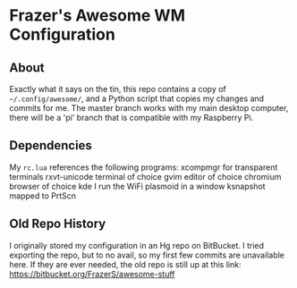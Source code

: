 # Frazer's Awesome WM Configuration

## About
Exactly what it says on the tin, this repo contains a copy of `~/.config/awesome/`, and a Python script that copies my changes and commits for me. The master branch works with my main desktop computer, there will be a 'pi' branch that is compatible with my Raspberry Pi.

## Dependencies
My `rc.lua` references the following programs:
  xcompmgr      for transparent terminals
  rxvt-unicode  terminal of choice
  gvim          editor of choice
  chromium      browser of choice
  kde           I run the WiFi plasmoid in a window
  ksnapshot     mapped to PrtScn

## Old Repo History
I originally stored my configuration in an Hg repo on BitBucket. I tried exporting the repo, but to no avail, so my first few commits are unavailable here. If they are ever needed, the old repo is still up at this link: https://bitbucket.org/FrazerS/awesome-stuff
